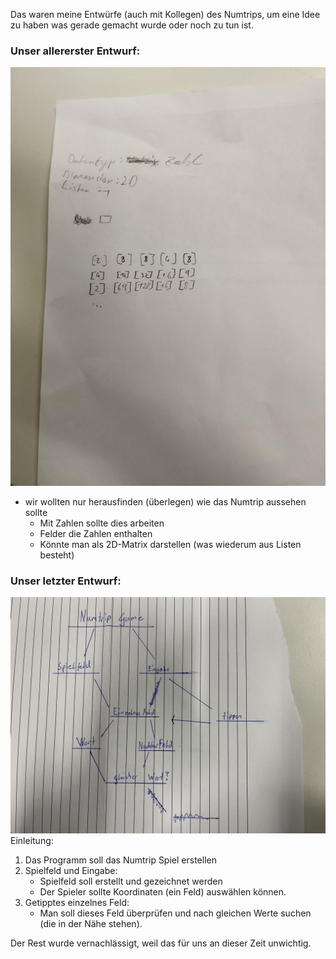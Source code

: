 Das waren meine Entwürfe (auch mit Kollegen) des Numtrips, um eine Idee zu haben was gerade gemacht wurde oder noch zu tun ist.
### Unser allererster Entwurf:
![img_1.png](img_1.png)
- wir wollten nur herausfinden (überlegen) wie das Numtrip aussehen sollte
  - Mit Zahlen sollte dies arbeiten
  - Felder die Zahlen enthalten
  - Könnte man als 2D-Matrix darstellen (was wiederum aus Listen besteht)

### Unser letzter Entwurf:
![Numtrip1.jpeg](Numtrip1.jpeg)
Einleitung:
1. Das Programm soll das Numtrip Spiel erstellen
2. Spielfeld und Eingabe:
   - Spielfeld soll erstellt und gezeichnet werden
   - Der Spieler sollte Koordinaten (ein Feld) auswählen können.
3. Getipptes einzelnes Feld:
   - Man soll dieses Feld überprüfen und nach gleichen Werte suchen (die in der Nähe stehen).

Der Rest wurde vernachlässigt, weil das für uns an dieser Zeit unwichtig.
